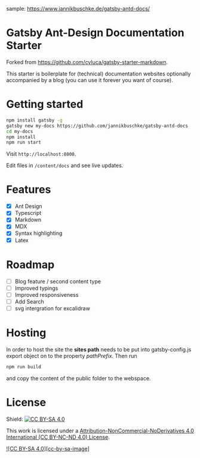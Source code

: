 sample: https://www.jannikbuschke.de/gatsby-antd-docs/

# Gatsby Ant-Design Documentation Starter

Forked from https://github.com/cvluca/gatsby-starter-markdown.

This starter is boilerplate for (technical) documentation websites optionally accompanied by a blog (you can use it forever you want of course).

# Getting started

```bash
npm install gatsby -g
gatsby new my-docs https://github.com/jannikbuschke/gatsby-antd-docs
cd my-docs
npm install
npm run start
```

Visit `http://localhost:8000`.

Edit files in `/content/docs` and see live updates.

# Features

- [x] Ant Design
- [x] Typescript
- [x] Markdown
- [x] MDX
- [x] Syntax highlighting
- [x] Latex

# Roadmap

- [ ] Blog feature / second content type
- [ ] Improved typings
- [ ] Improved responsiveness
- [ ] Add Search
- [ ] svg intergration for excalidraw

# Hosting

In order to host the site the **sites path** needs to be put into gatsby-config.js export object on to the property _pathPrefix_. Then run

```bash
npm run build
```

and copy the content of the public folder to the webspace.

# License


Shield: [![CC BY-SA 4.0][cc-by-nc-cd-shield]][cc-by-nc-cd]

This work is licensed under a
[Attribution-NonCommercial-NoDerivatives 4.0 International (CC BY-NC-ND 4.0) License][cc-by-nc-cd].

[![CC BY-SA 4.0][cc-by-sa-image]][cc-by-nc-cd]

[cc-by-nc-cd]: https://creativecommons.org/licenses/by-nc-nd/4.0/
[cc-by-nc-cd-image]: https://licensebuttons.net/l/by-sa/4.0/88x31.png
[cc-by-nc-cd-shield]: https://img.shields.io/badge/License-CC%20BY--SA%204.0-lightgrey.svg

